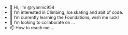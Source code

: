 - 👋 Hi, I’m @ryanmc954
- 👀 I’m interested in Climbing, Ice skating and abit of code.
- 🌱 I’m currently learning the Foundations, wish me luck!
- 💞️ I’m looking to collaborate on ...
- 📫 How to reach me ...

<!---
ryanmc954/ryanmc954 is a ✨ special ✨ repository because its `README.md` (this file) appears on your GitHub profile.
You can click the Preview link to take a look at your changes.
--->
